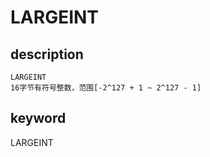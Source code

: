 # LARGEINT

## description

```plain text
LARGEINT
16字节有符号整数，范围[-2^127 + 1 ~ 2^127 - 1]
```

## keyword

LARGEINT
